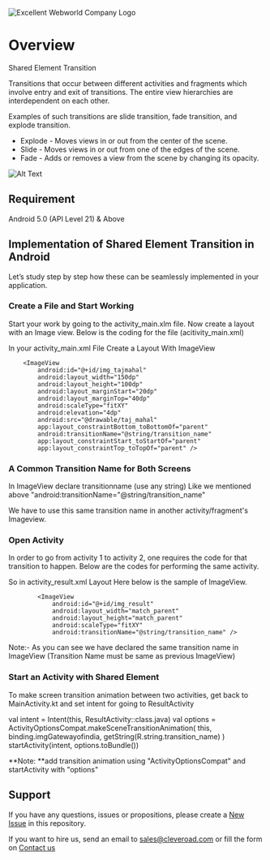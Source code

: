 ![Excellent Webworld Company Logo](https://eww-wp-new.s3.ap-south-1.amazonaws.com/wp-content/uploads/2021/10/21124036/Excellent-Webworld-logo-svg.jpg)

# Overview

Shared Element Transition 

Transitions that occur between different activities and  fragments which involve entry and exit of transitions. The entire view hierarchies are interdependent on each other. 

Examples of such transitions are slide transition, fade transition, and explode transition.

* Explode - Moves views in or out from the center of the scene.
* Slide - Moves views in or out from one of the edges of the scene.
* Fade - Adds or removes a view from the scene by changing its opacity.



![Alt Text](https://eww-wp-new.s3.ap-south-1.amazonaws.com/wp-content/uploads/2022/01/11124324/gif-04.gif)



## Requirement
Android 5.0 (API Level 21) & Above 

## Implementation of Shared Element Transition in Android
Let’s study step by step how these can be seamlessly implemented in your application. 

### Create a File and Start Working
Start your work by going to the activity_main.xlm file. Now create a layout with an Image view. Below is the coding for the file (acitivity_main.xml)

In your activity_main.xml File Create a Layout With ImageView

        <ImageView
            android:id="@+id/img_tajmahal"
            android:layout_width="150dp"
            android:layout_height="100dp"
            android:layout_marginStart="20dp"
            android:layout_marginTop="40dp"
            android:scaleType="fitXY"
            android:elevation="4dp"
            android:src="@drawable/taj_mahal"
            app:layout_constraintBottom_toBottomOf="parent"
            android:transitionName="@string/transition_name"
            app:layout_constraintStart_toStartOf="parent"
            app:layout_constraintTop_toTopOf="parent" />


### A Common Transition Name for Both Screens

In ImageView declare  transitionname (use any string) Like we mentioned above "android:transitionName="@string/transition_name"

We have to use this same transition name in another activity/fragment's Imageview.

### Open Activity 

In order to go from activity 1 to activity 2, one requires the code for that transition to happen. Below are the codes for performing the same activity.


So in activity_result.xml Layout Here below is the sample of ImageView.

            <ImageView
                android:id="@+id/img_result"
                android:layout_width="match_parent"
                android:layout_height="match_parent"
                android:scaleType="fitXY"
                android:transitionName="@string/transition_name" />



Note:- As you can see we have declared the same transition name in ImageView  (Transition Name must be same as previous ImageView)

### Start an Activity with Shared Element

To make screen transition animation between two activities,  get back to MainActivity.kt and set intent for going to ResultActivity

  
val intent = Intent(this, ResultActivity::class.java)
            val options = ActivityOptionsCompat.makeSceneTransitionAnimation(
                this, binding.imgGatewayofindia, getString(R.string.transition_name)
            )
            startActivity(intent, options.toBundle())


**Note: **add transition animation using "ActivityOptionsCompat" and startActivity with "options"

## Support
If you have any questions, issues or propositions, please create a [New Issue](https://github.com/Cleveroad/AdaptiveTableLayout/issues/new) in this repository.

If you want to hire us, send an email to sales@cleveroad.com or fill the form on [Contact us](https://www.cleveroad.com/contact/)
